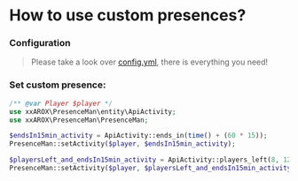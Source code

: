 # How to use custom presences?


### Configuration
> Please take a look over [config.yml](resources/config.yml), there is everything you need!


### Set custom presence:
```php
/** @var Player $player */
use xxAROX\PresenceMan\entity\ApiActivity;
use xxAROX\PresenceMan\PresenceMan;

$endsIn15min_activity = ApiActivity::ends_in(time() + (60 * 15));
PresenceMan::setActivity($player, $endsIn15min_activity);

$playersLeft_and_endsIn15min_activity = ApiActivity::players_left(8, 12, $endsIn15min_activity);
PresenceMan::setActivity($player, $playersLeft_and_endsIn15min_activity);

```
